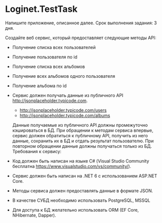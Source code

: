 # Loginet.TestTask

Напишите приложение, описанное далее.
Срок выполнения задания: 3 дня.

Создайте веб сервис, который предоставляет следующие методы API:

- Получение списка всех пользователей
- Получение пользователя по id
- Получение списка всех альбомов
- Получение всех альбомов одного пользователя
- Получение альбома по id
- Сервис должен получать данные из публичного API http://jsonplaceholder.typicode.com.
    - http://jsonplaceholder.typicode.com/users
    - http://jsonplaceholder.typicode.com/albums
      
    Данные получаемые из публичного API должны промежуточно кэшироваться в БД. При обращении к методам сервиса впервые, сервис должен обратиться к публичному API, получить из него данные, сохранить их в БД и отдать результат пользователю. При повторном обращении данные должны получаться только из БД.
Требования к сервису:

- Код должен быть написан на языке С# (Visual Studio Community бесплатна https://www.visualstudio.com/vs/community/).
- Сервис должен быть написан на .NET 6 c использованием ASP.NET Core.
- Методы сервиса должен предоставлять данные в формате JSON.
- В качестве СУБД необходимо использовать PostgreSQL, MSSQL
- Для доступа к БД желательно использовать ORM (EF Core, NHibernate, Dapper).
